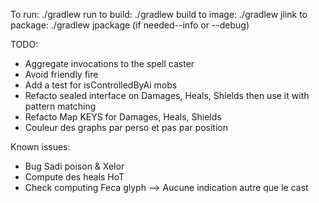 To run: ./gradlew run
to build: ./gradlew build
to image: ./gradlew jlink
to package: ./gradlew jpackage (if needed--info or --debug)

TODO:
- Aggregate invocations to the spell caster
- Avoid friendly fire
- Add a test for isControlledByAi mobs
- Refacto sealed interface on Damages, Heals, Shields then use it with pattern matching
- Refacto Map KEYS for Damages, Heals, Shields
- Couleur des graphs par perso et pas par position

Known issues:
- Bug Sadi poison & Xelor
- Compute des heals HoT
- Check computing Feca glyph --> Aucune indication autre que le cast
